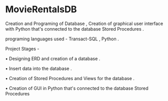 # MovieRentalsDB

Creation and Programing of Database , Creation of graphical user interface with Python that's connected to the database Stored Procedures .

programing languages used - Transact-SQL , Python . 

Project Stages - 

• Designing ERD and creation of a database . 

• Insert data into the database . 

• Creation of Stored Procedures and Views for the database . 

• Creation of GUI in Python that's connected to the database Stored Procedures 
